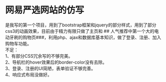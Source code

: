 # 网易严选网站的仿写
是我写的第一个项目，用到了bootstrap框架和jquery的部分样式，用到了部分css3的动画效果，目前由于精力有限只做了主页和 ## 人气推荐中第一个大的电动牙刷的购物页###，利用php、ajax和数据库基本知识，做了登录、注册、加入购物车功能。</br>
不足：</br>
1、有部分CSS冗余写的不够完美。</br>
2、导航栏的hover效果后的border-color没有去除。</br>
3、登录、注册的UI简陋，表单验证不够完善。</br>
4、响应式布局没做好。
